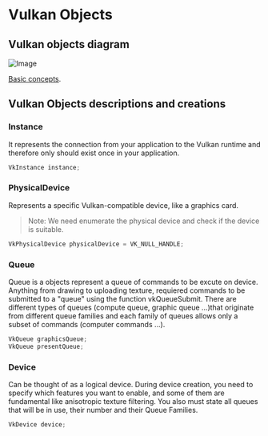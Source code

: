 # Vulkan Objects

## Vulkan objects diagram

![Image](https://github.com/Jiaqidesune/Vulkan-Engine/blob/main/Engine/Concept/Vulkan-Diagram-568x1024.png)

[Basic concepts](https://gpuopen.com/learn/understanding-vulkan-objects/).

## Vulkan Objects descriptions and creations

### Instance
It represents the connection from your application to the Vulkan runtime and therefore only should exist once in your application. 
```c++
VkInstance instance;
```

### PhysicalDevice
Represents a specific Vulkan-compatible device, like a graphics card.
> Note: We need enumerate the physical device and check if the device is suitable.
```c++
VkPhysicalDevice physicalDevice = VK_NULL_HANDLE;
```

### Queue 
Queue is a objects represent a queue of commands to be excute on device. Anything from drawing to uploading texture, requiered commands to be submitted to a "queue" using the function vkQueueSubmit. There are different types of queues (compute queue, graphic queue ...)that originate from different queue families and each family of queues allows only a subset of commands (computer commands ...).

```c++
VkQueue graphicsQueue;
VkQueue presentQueue; 
```

### Device
Can be thought of as a logical device. During device creation, you need to specify which features you want to enable, and some of them are fundamental like anisotropic texture filtering. You also must state all queues that will be in use, their number and their Queue Families.
```c++
VkDevice device;
```






